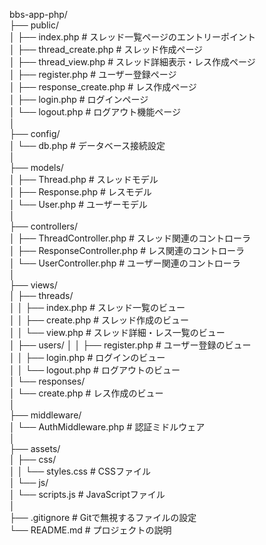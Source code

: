 

bbs-app-php/  
├── public/  
│    ├── index.php                   # スレッド一覧ページのエントリーポイント  
│    ├── thread_create.php           # スレッド作成ページ  
│    ├── thread_view.php             # スレッド詳細表示・レス作成ページ  
│    ├── register.php                # ユーザー登録ページ  
│    ├── response_create.php         # レス作成ページ  
│    ├── login.php                   # ログインページ  
│    └── logout.php                  # ログアウト機能ページ  
│  
├── config/  
│   └── db.php                      # データベース接続設定  
│  
├── models/  
│   ├── Thread.php                  # スレッドモデル  
│   ├── Response.php                # レスモデル  
│   └── User.php                    # ユーザーモデル  
│  
├── controllers/  
│   ├── ThreadController.php        # スレッド関連のコントローラ  
│   ├── ResponseController.php      # レス関連のコントローラ  
│   └── UserController.php          # ユーザー関連のコントローラ  
│  
├── views/  
│   ├── threads/  
│   │   ├── index.php               # スレッド一覧のビュー  
│   │   ├── create.php              # スレッド作成のビュー  
│   │   └── view.php                # スレッド詳細・レス一覧のビュー  
│   ├── users/
│   │   ├── register.php            # ユーザー登録のビュー  
│   │   ├── login.php               # ログインのビュー  
│   │   └── logout.php              # ログアウトのビュー  
│   └── responses/  
│       └── create.php              # レス作成のビュー  
│  
├── middleware/  
│   └── AuthMiddleware.php          # 認証ミドルウェア  
│  
├── assets/  
│   ├── css/  
│   │   └── styles.css              # CSSファイル  
│   └── js/  
│       └── scripts.js              # JavaScriptファイル  
│  
├── .gitignore                      # Gitで無視するファイルの設定  
└── README.md                       # プロジェクトの説明 




